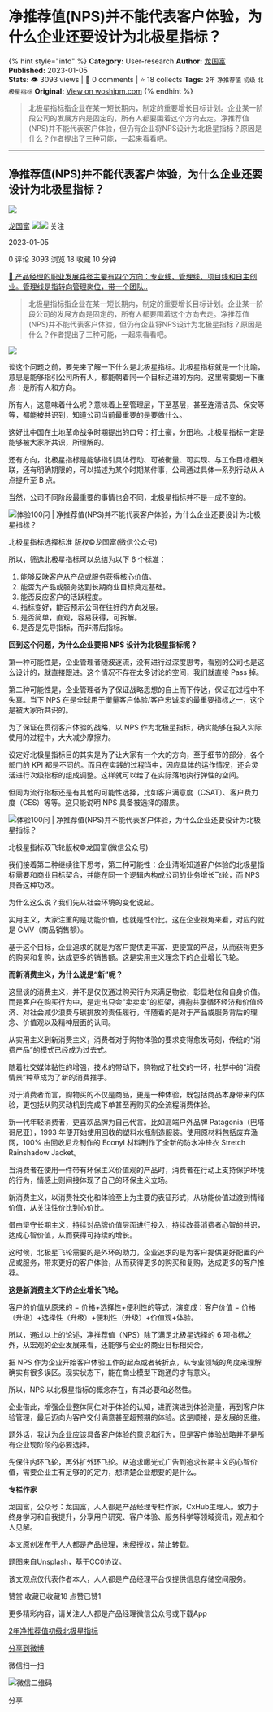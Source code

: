 # 净推荐值(NPS)并不能代表客户体验，为什么企业还要设计为北极星指标？
{% hint style="info" %}
**Category:** User-research
**Author:** [龙国富](https://www.woshipm.com/u/100850)
**Published:** 2023-01-05  
**Stats:** 👁️ 3093 views | 💬 0 comments | ⭐ 18 collects
**Tags:** `2年` `净推荐值` `初级` `北极星指标`
**Original:** [View on woshipm.com](https://www.woshipm.com/user-research/5723349.html)
{% endhint %}
> 北极星指标指企业在某一短长期内，制定的重要增长目标计划。企业某一阶段公司的发展方向是固定的，所有人都要围着这个方向去走。净推荐值(NPS)并不能代表客户体验，但仍有企业将NPS设计为北极星指标？原因是什么？作者提出了三种可能，一起来看看吧。

---

## 净推荐值(NPS)并不能代表客户体验，为什么企业还要设计为北极星指标？

[![](https://static.woshipm.com/view/woshipm_api_def_20230111172317_6089.png?imageView2/1/w/72/h/72/q/100)](https://www.woshipm.com/u/100850)

[龙国富](https://www.woshipm.com/u/100850) ![](https://static.woshipm.com/tag/1121_1@2x.png)![](https://static.woshipm.com/tag/2204_1@2x.png) 关注

2023-01-05

0 评论 3093 浏览 18 收藏 10 分钟

[🔗 产品经理的职业发展路径主要有四个方向：专业线、管理线、项目线和自主创业。管理线是指转向管理岗位，带一个团队..](https://ke.qidianla.com/courses/90pm)

> 北极星指标指企业在某一短长期内，制定的重要增长目标计划。企业某一阶段公司的发展方向是固定的，所有人都要围着这个方向去走。净推荐值(NPS)并不能代表客户体验，但仍有企业将NPS设计为北极星指标？原因是什么？作者提出了三种可能，一起来看看吧。

![](https://image.woshipm.com/wp-files/2023/01/NKRnYsrTGbXmyNeKBB8v.jpg)

谈这个问题之前，要先来了解一下什么是北极星指标。北极星指标就是一个比喻，意思是能够指引公司所有人，都能朝着同一个目标迈进的方向。这里需要划一下重点：是所有人和方向。

所有人，这意味着什么呢？意味着上至管理层，下至基层，甚至连清洁员、保安等等，都能被共识到，知道公司当前最重要的是要做什么。

这好比中国在土地革命战争时期提出的口号：打土豪，分田地。北极星指标一定是能够被大家所共识，所理解的。

还有方向，北极星指标是能够指引具体行动、可被衡量、可实现、与工作目标相关联，还有明确期限的，可以描述为某个时期某件事，公司通过具体一系列行动从 A 点提升至 B 点。

当然，公司不同阶段最重要的事情也会不同，北极星指标并不是一成不变的。

![体验100问 | 净推荐值(NPS)并不能代表客户体验，为什么企业还要设计为北极星指标？](https://image.woshipm.com/wp-files/2023/01/Jczcmu2HGWOiMAZVH4Iu.png)

北极星指标选择标准 版权©龙国富(微信公众号)

所以，筛选北极星指标可以总结为以下 6 个标准：

1.  能够反映客户从产品或服务获得核心价值。
2.  能否为产品或服务达到长期商业目标奠定基础。
3.  能否反应客户的活跃程度。
4.  指标变好，能否预示公司在往好的方向发展。
5.  是否简单，直观，容易获得，可拆解。
6.  是否是先导指标，而非滞后指标。

**回到这个问题，为什么企业要把 NPS 设计为北极星指标呢？**

第一种可能性是，企业管理者随波逐流，没有进行过深度思考，看别的公司也是这么设计的，就直接跟进。这个情况不存在太多讨论的空间，我们就直接 Pass 掉。

第二种可能性是，企业管理者为了保证战略思想的自上而下传达，保证在过程中不失真。当下 NPS 在是全球用于衡量客户体验/客户忠诚度的最重要指标之一，这个是被大家所共识的。

为了保证在贯彻客户体验的战略，以 NPS 作为北极星指标，确实能够在投入实际使用的过程中，大大减少摩擦力。

设定好北极星指标目的其实是为了让大家有一个大的方向，至于细节的部分，各个部门的 KPI 都是不同的。而且在实践的过程当中，因应具体的运作情况，还会灵活进行次级指标的组成调整。这样就可以给了在实际落地执行弹性的空间。

但同为流行指标还是有其他的可能性选择，比如客户满意度（CSAT）、客户费力度（CES）等等。这只能说明 NPS 具备被选择的潜质。

![体验100问 | 净推荐值(NPS)并不能代表客户体验，为什么企业还要设计为北极星指标？](https://image.woshipm.com/wp-files/2023/01/ecNZa3CtywnTCDoWEqbb.png)

北极星指标双飞轮版权©龙国富(微信公众号)

我们接着第二种继续往下思考，第三种可能性：企业清晰知道客户体验的北极星指标需要和商业目标契合，并能在同一个逻辑内构成公司的业务增长飞轮，而 NPS 具备这种功效。

为什么这么说？我们先从社会环境的变化说起。

实用主义，大家注重的是功能价值，也就是性价比。这在企业视角来看，对应的就是 GMV（商品销售额）。

基于这个目标，企业追求的就是为客户提供更丰富、更便宜的产品，从而获得更多的购买和复购，达成更多的销售额。这是实用主义理念下的企业增长飞轮。

**而新消费主义，为什么说是“新”呢？**

这里谈的消费主义，并不是仅仅通过购买行为来满足物欲，彰显地位和自身价值。而是客户在购买行为中，是走出只会“卖卖卖”的框架，拥抱共享循环经济和价值经济、对社会减少浪费与碳排放的责任履行，伴随着的是对于产品或服务背后的理念、价值观以及精神层面的认同。

从实用主义到新消费主义，消费者对于购物体验的要求变得愈发苛刻，传统的“消费产品”的模式已经成为过去式。

随着社交媒体黏性的增强，技术的带动下，购物成了社交的一环，社群中的“消费情景”种草成为了新的消费推手。

对于消费者而言，购物买的不仅是商品，更是一种体验，既包括商品本身带来的体验，更包括从购买动机到完成下单甚至再购买的全流程消费体验。

新一代年轻消费者，更喜欢品牌为自己代言。比如高端户外品牌 Patagonia（巴塔哥尼亚），1993 年便开始使用回收的塑料水瓶制造服装。使用原材料包括废弃渔网，100% 由回收尼龙制作的 Econyl 材料制作了全新的防水冲锋衣 Stretch Rainshadow Jacket。

当消费者在使用一件带有环保主义价值观的产品时，消费者在行动上支持保护环境的行为，情感上则间接体现了自己的环保主义立场。

新消费主义，以消费社交化和体验至上为主要的表征形式，从功能价值过渡到情绪价值，从关注性价比到心价比。

借由坚守长期主义，持续对品牌价值层面进行投入，持续改善消费者心智的共识，达成心智价值，从而获得可持续的增长。

这时候，北极星飞轮需要的是外环的助力，企业追求的是为客户提供更好配置的产品或服务，带来更好的客户体验，从而获得更多的购买和复购，达成更多的客户推荐。

**这是新消费主义下的企业增长飞轮。**

客户的价值从原来的 = 价格+选择性+便利性的等式，演变成：客户价值 = 价格（升级）+选择性（升级）+便利性（升级）+价值观+体验。

所以，通过以上的论述，净推荐值（NPS）除了满足北极星选择的 6 项指标之外，从宏观的企业发展来看，还能够与企业的商业目标相契合。

把 NPS 作为企业开始客户体验工作的起点或者转折点，从专业领域的角度来理解确实有很多误区。现实状态下，能在商业模型下跑通的才有意义。

所以，NPS 以北极星指标的概念存在，有其必要和必然性。

企业借此，增强企业整体同仁对于体验的认知，进而演进到体验测量，再到客户体验管理，最后迈向为客户交付满意甚至超预期的体验。这是顺接，是发展的思维。

题外话，我认为企业应该具备客户体验的意识和行为，但是客户体验战略并不是所有企业现阶段的必要选择。

先保住内环飞轮，再外扩外环飞轮。从追求曝光式广告到追求长期主义的心智价值，需要企业主有足够的的定力，想清楚企业想要的是什么。

**专栏作家**

龙国富，公众号：龙国富，人人都是产品经理专栏作家，CxHub主理人。致力于终身学习和自我提升，分享用户研究、客户体验、服务科学等领域资讯，观点和个人见解。

本文原创发布于人人都是产品经理，未经授权，禁止转载。

题图来自Unsplash，基于CC0协议。

该文观点仅代表作者本人，人人都是产品经理平台仅提供信息存储空间服务。

赞赏 收藏已收藏18 点赞已赞1

更多精彩内容，请关注人人都是产品经理微信公众号或下载App

[2年](https://www.woshipm.com/tag/2%e5%b9%b4)[净推荐值](https://www.woshipm.com/tag/%e5%87%80%e6%8e%a8%e8%8d%90%e5%80%bc)[初级](https://www.woshipm.com/tag/%e5%88%9d%e7%ba%a7)[北极星指标](https://www.woshipm.com/tag/%e5%8c%97%e6%9e%81%e6%98%9f%e6%8c%87%e6%a0%87)

[分享到微博](https://service.weibo.com/share/share.php?appkey=2775287854&title=净推荐值\(NPS\)并不能代表客户体验，为什么企业还要设计为北极星指标？&url=https://www.woshipm.com/user-research/5723349.html&pic=https://image.woshipm.com/wp-files/2023/01/NKRnYsrTGbXmyNeKBB8v.jpg)

微信扫一扫

![微信二维码](https://api.pwmqr.com/qrcode/create/?url=https://www.woshipm.com/user-research/5723349.html)

分享